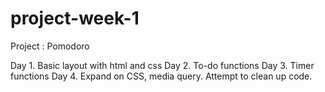 # project-week-1
Project : Pomodoro

Day 1. Basic layout with html and css
Day 2. To-do functions
Day 3. Timer functions
Day 4. Expand on CSS, media query. Attempt to clean up code.


